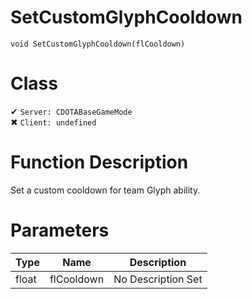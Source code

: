 # SetCustomGlyphCooldown
```
void SetCustomGlyphCooldown(flCooldown)
```
# Class
✔ `Server: CDOTABaseGameMode`  
✖ `Client: undefined`  

# Function Description
Set a custom cooldown for team Glyph ability.
# Parameters
Type|Name|Description
--|--|--
float|flCooldown|No Description Set
